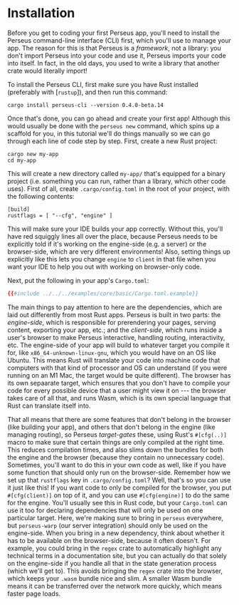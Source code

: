 # Installation

Before you get to coding your first Perseus app, you'll need to install the Perseus command-line interface (CLI) first, which you'll use to manage your app. The reason for this is that Perseus is a *framework*, not a library: you don't import Perseus into your code and use it, Perseus imports your code into itself. In fact, in the old days, you used to write a library that another crate would literally import!

To install the Perseus CLI, first make sure you have Rust installed (preferably with [`rustup`]), and then run this command:

```
cargo install perseus-cli --version 0.4.0-beta.14
```

Once that's done, you can go ahead and create your first app! Although this would usually be done with the `perseus new` command, which spins up a scaffold for you, in this tutorial we'll do things manually so we can go through each line of code step by step. First, create a new Rust project:

```
cargo new my-app
cd my-app
```

This will create a new directory called `my-app/` that's equipped for a binary project (i.e. something you can run, rather than a library, which other code uses). First of all, create `.cargo/config.toml` in the root of your project, with the following contents:

```
[build]
rustflags = [ "--cfg", "engine" ]
```

This will make sure your IDE builds your app correctly. Without this, you'll have red squiggly lines all over the place, because Perseus needs to be explicitly told if it's working on the engine-side (e.g. a server) or the browser-side, which are very different environments! Also, setting things up explicitly like this lets you change `engine` to `client` in that file when you want your IDE to help you out with working on browser-only code. 

Next, put the following in your app's `Cargo.toml`:

```toml
{{#include ../../../examples/core/basic/Cargo.toml.example}}
```

The main things to pay attention to here are the dependencies, which are laid out differently from most Rust apps. Perseus is built in two parts: the *engine-side*, which is responsible for prerendering your pages, serving content, exporting your app, etc.; and the *client-side*, which runs inside a user's browser to make Perseus interactive, handling routing, interactivity, etc. The engine-side of your app will build to whatever target you compile it for, like `x86_64-unknown-linux-gnu`, which you would have on an OS like Ubuntu. This means Rust will translate your code into machine code that computers with that kind of processor and OS can understand (if you were running on an M1 Mac, the target would be quite different). The browser has its own sepaarate target, which ensures that you don't have to compile your code for every possible device that a user might view it on --- the browser takes care of all that, and runs Wasm, which is its own special language that Rust can translate itself into.

That all means that there are some features that don't belong in the browser (like building your app), and others that don't belong in the engine (like managing routing), so Perseus *target-gates* these, using Rust's `#[cfg(..)]` macro to make sure that certain things are only compiled at the right time. This reduces compilation times, and also slims down the bundles for both the engine and the browser (because they contain no unnecessary code). Sometimes, you'll want to do this in your own code as well, like if you have some function that should only run on the browser-side. Remember how we set up that `rustflags` key in `.cargo/config.toml`? Well, that's so you can use it just like this! If you want code to only be compiled for the browser, you put `#[cfg(client)]` on top of it, and you can use `#[cfg(engine)]` to do the same for the engine. You'll usually see this in Rust code, but your `Cargo.toml` can use it too for declaring dependencies that will only be used on one particular target. Here, we're making sure to bring in `perseus` everywhere, but `perseus-warp` (our server integration) should only be used on the engine-side. When you bring in a new dependency, think about whether it has to be available on the browser-side, because it often doesn't. For example, you could bring in the `regex` crate to automatically highlight any technical terms in a documentation site, but you can actually do that solely on the engine-side if you handle all that in the state generation process (which we'll get to). This avoids bringing the `regex` crate into the browser, which keeps your `.wasm` bundle nice and slim. A smaller Wasm bundle means it can be transferred over the network more quickly, which means faster page loads.
